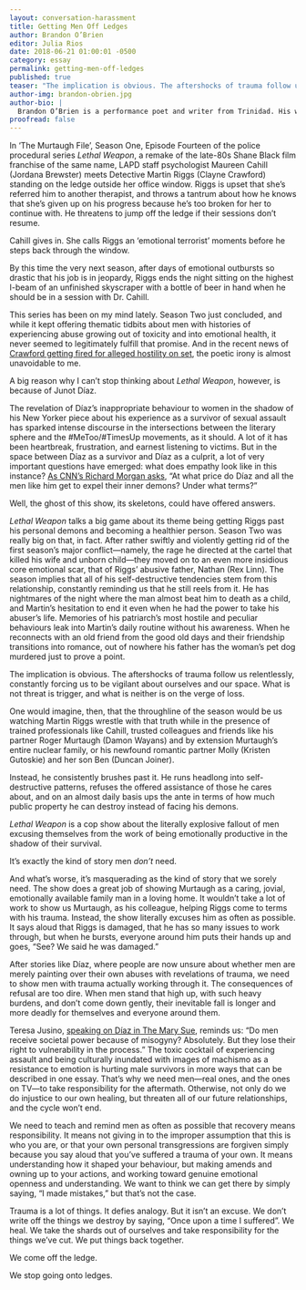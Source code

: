 ```yaml
---
layout: conversation-harassment
title: Getting Men Off Ledges
author: Brandon O’Brien
editor: Julia Rios
date: 2018-06-21 01:00:01 -0500
category: essay
permalink: getting-men-off-ledges
published: true
teaser: "The implication is obvious. The aftershocks of trauma follow us relentlessly, constantly forcing us to be vigilant about ourselves and our space."
author-img: brandon-obrien.jpg
author-bio: |
  Brandon O’Brien is a performance poet and writer from Trinidad. His work has been shortlisted for the 2014 Alice Yard Prize for Art Writing and the 2014 and 2015 Small Axe Literary Competitions, and is published in _Uncanny Magazine_, _Strange Horizons_, _Reckoning_, and _New Worlds, Old Ways: Speculative Tales from the Caribbean_, among others. He is also the poetry editor of _FIYAH Magazine_.
proofread: false
---
```


In ‘The Murtaugh File’, Season One, Episode Fourteen of the police procedural series _Lethal Weapon_, a remake of the late-80s Shane Black film franchise of the same name, LAPD staff psychologist Maureen Cahill (Jordana Brewster) meets Detective Martin Riggs (Clayne Crawford) standing on the ledge outside her office window. Riggs is upset that she’s referred him to another therapist, and throws a tantrum about how he knows that she’s given up on his progress because he’s too broken for her to continue with. He threatens to jump off the ledge if their sessions don’t resume.

Cahill gives in. She calls Riggs an ‘emotional terrorist’ moments before he steps back through the window.

By this time the very next season, after days of emotional outbursts so drastic that his job is in jeopardy, Riggs ends the night sitting on the highest I-beam of an unfinished skyscraper with a bottle of beer in hand when he should be in a session with Dr. Cahill.

This series has been on my mind lately. Season Two just concluded, and while it kept offering thematic tidbits about men with histories of experiencing abuse growing out of toxicity and into emotional health, it never seemed to legitimately fulfill that promise. And in the recent news of [Crawford getting fired for alleged hostility on set](https://www.hollywoodreporter.com/live-feed/lethal-weapon-star-clayne-crawford-as-producers-scramble-recast-1109893), the poetic irony is almost unavoidable to me.

A big reason why I can’t stop thinking about _Lethal Weapon_, however, is because of Junot Díaz.

The revelation of Díaz’s inappropriate behaviour to women in the shadow of his New Yorker piece about his experience as a survivor of sexual assault has sparked intense discourse in the intersections between the literary sphere and the #MeToo/#TimesUp movements, as it should. A lot of it has been heartbreak, frustration, and earnest listening to victims. But in the space between Díaz as a survivor and Díaz as a culprit, a lot of very important questions have emerged: what does empathy look like in this instance? [As CNN’s Richard Morgan asks](https://edition.cnn.com/2018/05/08/opinions/junot-diaz-allegations-who-is-he-now-richard-morgan/index.html), “At what price do Díaz and all the men like him get to expel their inner demons? Under what terms?”

Well, the ghost of this show, its skeletons, could have offered answers.

_Lethal Weapon_ talks a big game about its theme being getting Riggs past his personal demons and becoming a healthier person. Season Two was really big on that, in fact. After rather swiftly and violently getting rid of the first season’s major conflict—namely, the rage he directed at the cartel that killed his wife and unborn child—they moved on to an even more insidious core emotional scar, that of Riggs’ abusive father, Nathan (Rex Linn). The season implies that all of his self-destructive tendencies stem from this relationship, constantly reminding us that he still reels from it. He has nightmares of the night where the man almost beat him to death as a child, and Martin’s hesitation to end it even when he had the power to take his abuser’s life. Memories of his patriarch’s most hostile and peculiar behaviours leak into Martin’s daily routine without his awareness. When he reconnects with an old friend from the good old days and their friendship transitions into romance, out of nowhere his father has the woman’s pet dog murdered just to prove a point.

The implication is obvious. The aftershocks of trauma follow us relentlessly, constantly forcing us to be vigilant about ourselves and our space. What is not threat is trigger, and what is neither is on the verge of loss.

One would imagine, then, that the throughline of the season would be us watching Martin Riggs wrestle with that truth while in the presence of trained professionals like Cahill, trusted colleagues and friends like his partner Roger Murtaugh (Damon Wayans) and by extension Murtaugh’s entire nuclear family, or his newfound romantic partner Molly (Kristen Gutoskie) and her son Ben (Duncan Joiner).

Instead, he consistently brushes past it. He runs headlong into self-destructive patterns, refuses the offered assistance of those he cares about, and on an almost daily basis ups the ante in terms of how much public property he can destroy instead of facing his demons.

_Lethal Weapon_ is a cop show about the literally explosive fallout of men excusing themselves from the work of being emotionally productive in the shadow of their survival.

It’s exactly the kind of story men _don’t_ need.

And what’s worse, it’s masquerading as the kind of story that we sorely need. The show does a great job of showing Murtaugh as a caring, jovial, emotionally available family man in a loving home. It wouldn’t take a lot of work to show us Murtaugh, as his colleague, helping Riggs come to terms with his trauma. Instead, the show literally excuses him as often as possible. It says aloud that Riggs is damaged, that he has so many issues to work through, but when he bursts, everyone around him puts their hands up and goes, “See? We said he was damaged.”

After stories like Díaz, where people are now unsure about whether men are merely painting over their own abuses with revelations of trauma, we need to show men with trauma actually working through it. The consequences of refusal are too dire. When men stand that high up, with such heavy burdens, and don’t come down gently, their inevitable fall is longer and more deadly for themselves and everyone around them.

Teresa Jusino, [speaking on Díaz in The Mary Sue](https://www.themarysue.com/junot-diaz-times-up/), reminds us: “Do men receive societal power because of misogyny? Absolutely. But they lose their right to vulnerability in the process.” The toxic cocktail of experiencing assault and being culturally inundated with images of machismo as a resistance to emotion is hurting male survivors in more ways that can be described in one essay. That’s why we need men—real ones, and the ones on TV—to take responsibility for the aftermath. Otherwise, not only do we do injustice to our own healing, but threaten all of our future relationships, and the cycle won’t end.

We need to teach and remind men as often as possible that recovery means responsibility. It means not giving in to the improper assumption that this is who you are, or that your own personal transgressions are forgiven simply because you say aloud that you’ve suffered a trauma of your own. It means understanding how it shaped your behaviour, but making amends and owning up to your actions, and working toward genuine emotional openness and understanding. We want to think we can get there by simply saying, “I made mistakes,” but that’s not the case.

Trauma is a lot of things. It defies analogy. But it isn’t an excuse. We don’t write off the things we destroy by saying, “Once upon a time I suffered”.  We heal. We take the shards out of ourselves and take responsibility for the things we’ve cut. We put things back together.

We come off the ledge.

We stop going onto ledges.
